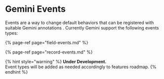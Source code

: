# Gemini Events

Events are a way to change default behaviors that can be registered with suitable Gemini annotations . Currently Gemini support the following events types:

{% page-ref page="field-events.md" %}

{% page-ref page="record-events.md" %}

{% hint style="warning" %}
**Under Development.**  
Event types will be added as needed accordingly to features roadmap.
{% endhint %}

